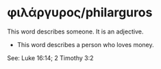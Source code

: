# φιλάργυρος/philarguros
This word describes someone. It is an adjective.
* This word describes a person who loves money.

See: Luke 16:14; 2 Timothy 3:2

